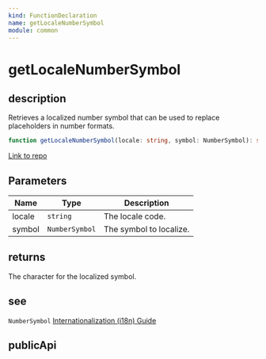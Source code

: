 ```yaml
---
kind: FunctionDeclaration
name: getLocaleNumberSymbol
module: common
---
```


# getLocaleNumberSymbol

## description

Retrieves a localized number symbol that can be used to replace placeholders in number formats.

```ts
function getLocaleNumberSymbol(locale: string, symbol: NumberSymbol): string;
```

[Link to repo](https://github.com/timdeschryver/angular/blob/master/packages/common/src/i18n/locale_data_api.ts#L394-L405)

## Parameters

| Name   | Type           | Description             |
| ------ | -------------- | ----------------------- |
| locale | `string`       | The locale code.        |
| symbol | `NumberSymbol` | The symbol to localize. |

## returns

The character for the localized symbol.

## see

`NumberSymbol`
[Internationalization (i18n) Guide](https://angular.io/guide/i18n)

## publicApi

